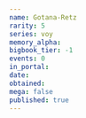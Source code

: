 ```yaml
---
name: Gotana-Retz
rarity: 5
series: voy
memory_alpha:
bigbook_tier: -1
events: 0
in_portal:
date:
obtained:
mega: false
published: true
---
```



